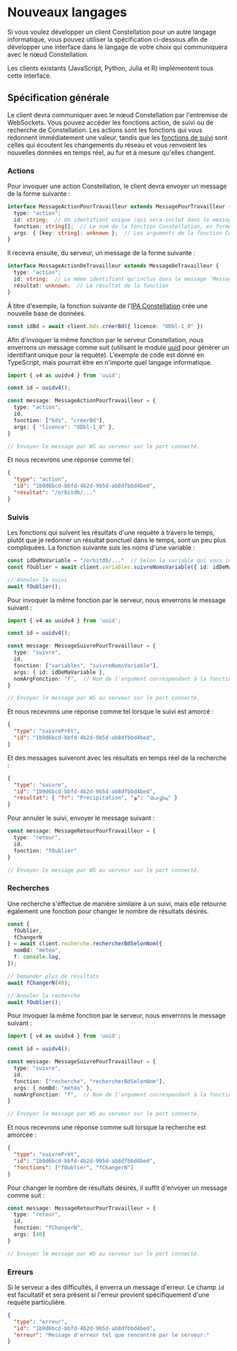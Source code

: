 # Nouveaux langages
Si vous voulez développer un client Constellation pour un autre langage informatique, vous pouvez utiliser la spécification ci-dessous afin de développer une interface dans le langage de votre choix qui communiquera avec le nœud Constellation.

Les clients existants (JavaScript, Python, Julia et R) implémentent tous cette interface.

## Spécification générale
Le client devra communiquer avec le nœud Constellation par l'entremise de WebSockets. Vous pouvez accéder les fonctions action, de suivi ou de recherche de Constellation. Les actions sont les fonctions qui vous redonnent immédiatement une valeur, tandis que les [fonctions de suivi](../../ipa/introduction.md#quelques-concepts) sont celles qui écoutent les changements du réseau et vous renvoient les nouvelles données en temps réel, au fur et à mesure qu'elles changent.

### Actions
Pour invoquer une action Constellation, le client devra envoyer un message de la forme suivante :

```TypeScript
interface MessageActionPourTravailleur extends MessagePourTravailleur {
  type: "action";
  id: string;  // Un identifiant unique (qui sera inclut dans le message de retour avec le résultat de la requète)
  fonction: string[];  // Le nom de la fonction Constellation, en forme de liste
  args: { [key: string]: unknown };  // Les arguments de la fonction Constellation
}
```

Il recevra ensuite, du serveur, un message de la forme suivante :

```TypeScript
interface MessageActionDeTravailleur extends MessageDeTravailleur {
  type: "action";
  id: string;  // Le même identifiant qu'inclus dans le message `MessageActionPourTravailleur` originalement envoyé au serveur
  résultat: unknown;  // Le résultat de la fonction
}
```

À titre d'exemple, la fonction suivante de l'[IPA Constellation](https://github.com/reseau-constellation/ipa) crée une nouvelle base de données.
```TypeScript
const idBd = await client.bds.créerBd({ licence: "ODbl-1_0" })
```

Afin d'invoquer la même fonction par le serveur Constellation, nous enverrons un message comme suit (utilisant le module [uuid](https://www.npmjs.com/package/uuid) pour générer un identifiant unique pour la requète). L'exemple de code est donné en TypeScript, mais pourrait être en n'importe quel
langage informatique.

```TypeScript
import { v4 as uuidv4 } from 'uuid';

const id = uuidv4();

const message: MessageActionPourTravailleur = {
  type: "action",
  id,
  fonction: ["bds", "créerBd"],
  args: { "licence": "ODbl-1_0" },
}

// Envoyer le message par WS au serveur sur le port connecté.
```

Et nous recevrons une réponse comme tel :

```Json
{
  "type": "action",
  "id": "1b9d6bcd-bbfd-4b2d-9b5d-ab8dfbbd4bed",
  "résultat": "/orbitdb/..."
}
```

### Suivis
Les fonctions qui suivent les résultats d'une requète à travers le temps, plutôt que je redonner un résultat ponctuel dans le temps, sont un peu plus compliquées. La fonction suivante suis les noms d'une variable :


```TypeScript
const idDeMaVariable = "/orbitdb/..."  // Selon la variable qui vous intéresse ; générée par `client.variables.créerVariable`
const fOublier = await client.variables.suivreNomsVariable({ id: idDeMaVariable, f: console.log });

// Annuler le suivi
await fOublier();
```

Pour invoquer la même fonction par le serveur, nous enverrons le message suivant :

```TypeScript
import { v4 as uuidv4 } from 'uuid';

const id = uuidv4();

const message: MessageSuivrePourTravailleur = {
  type: "suivre",
  id,
  fonction: ["variables", "suivreNomsVariable"],
  args: { id: idDeMaVariable },
  nomArgFonction: "f",  // Nom de l'argument correspondant à la fonction de suivi
}

// Envoyer le message par WS au serveur sur le port connecté.
```

Et nous recevrons une réponse comme tel lorsque le suivi est amorcé :

```Json
{
  "type": "suivrePrêt",
  "id": "1b9d6bcd-bbfd-4b2d-9b5d-ab8dfbbd4bed",
}
```

Et des messages suiveront avec les résultats en temps réel de la recherche :

```Json
{
  "type": "suivre",
  "id": "1b9d6bcd-bbfd-4b2d-9b5d-ab8dfbbd4bed",
  "résultat": { "fr": "Précipitation", "த": "பொழிவு" }
}
```

Pour annuler le suivi, envoyer le message suivant :

```TypeScript
const message: MessageRetourPourTravailleur = {
  type: "retour",
  id,
  fonction: "fOublier"
}

// Envoyer le message par WS au serveur sur le port connecté.
```


### Recherches
Une recherche s'éffectue de manière similaire à un suivi, mais elle retourne également une fonction pour changer le nombre de résultats désirés.

```TypeScript
const { 
  fOublier, 
  fChangerN
} = await client.recherche.rechercherBdSelonNom({ 
  nomBd: "météo", 
  f: console.log,
});

// Demander plus de résultats
await fChangerN(40);

// Annuler la recherche
await fOublier();
```

Pour invoquer la même fonction par le serveur, nous enverrons le message suivant :

```TypeScript
import { v4 as uuidv4 } from 'uuid';

const id = uuidv4();

const message: MessageSuivrePourTravailleur = {
  type: "suivre",
  id,
  fonction: ["recherche", "rechercherBdSelonNom"],
  args: { nomBd: "météo" },
  nomArgFonction: "f",  // Nom de l'argument correspondant à la fonction de suivi
}

// Envoyer le message par WS au serveur sur le port connecté.
```

Et nous recevrons une réponse comme suit lorsque la recherche est amorcée :

```Json
{
  "type": "suivrePrêt",
  "id": "1b9d6bcd-bbfd-4b2d-9b5d-ab8dfbbd4bed",
  "fonctions": ["fOublier", "fChangerN"]
}
```

Pour changer le nombre de résultats désirés, il suffit d'envoyer un message comme suit :

```TypeScript
const message: MessageRetourPourTravailleur = {
  type: "retour",
  id,
  fonction: "fChangerN",
  args: [40]
}

// Envoyer le message par WS au serveur sur le port connecté.
```


### Erreurs
Si le serveur a des difficultés, il enverra un message d'erreur. Le champ `id` est facultatif et sera présent si l'erreur provient spécifiquement d'une requète particulière.

```Json
{
  "type": "erreur",
  "id": "1b9d6bcd-bbfd-4b2d-9b5d-ab8dfbbd4bed",
  "erreur": "Message d'erreur tel que rencontré par le serveur."
}
```
